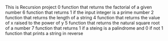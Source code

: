 This is Recursion project
0 function that returns the factorial of a given number
6 function that returns 1 if the input integer is a prime number
2 function that returns the length of a string
4 function that returns the value of x raised to the power of y
5 function that returns the natural square root of a number
7 function that returns 1 if a steing is a palindrome and 0 if not
1 function that prints a string  in reverse
